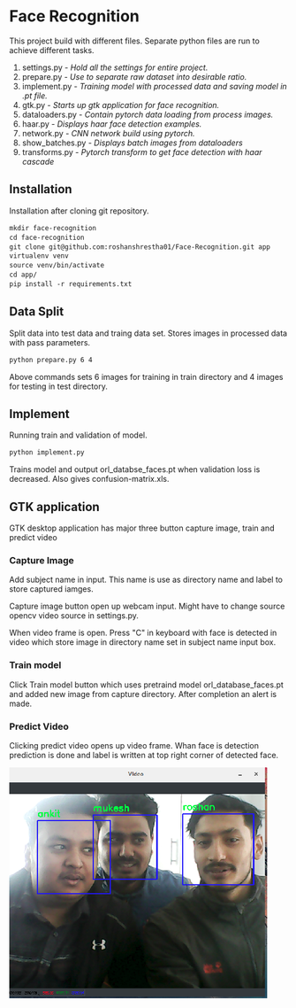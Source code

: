 # Face Recognition

This project build with different files. Separate python files are run to achieve different tasks.

1. settings.py -  *Hold all the settings for entire project.* 
2. prepare.py - *Use to separate raw dataset into desirable ratio.*
3. implement.py - *Training model with processed data and saving model in .pt file.*
4. gtk.py - *Starts up gtk application for face recognition.*
5. dataloaders.py - *Contain pytorch data loading from process images.*
6. haar.py - *Displays haar face detection examples.*
7. network.py - *CNN network build using pytorch.*
8. show_batches.py - *Displays batch images from dataloaders*
9. transforms.py - *Pytorch transform to get face detection with haar cascade*


## Installation

Installation after cloning git repository.

```p
mkdir face-recognition
cd face-recognition
git clone git@github.com:roshanshrestha01/Face-Recognition.git app
virtualenv venv
source venv/bin/activate
cd app/
pip install -r requirements.txt
```

## Data Split

Split data into test data and traing data set. Stores images in processed data with pass parameters.

```bash
python prepare.py 6 4
```

Above commands sets 6 images for training in train directory and 4 images for testing in test directory.


## Implement

Running train and validation of model.

```bash 
python implement.py
```


Trains model and output orl_databse_faces.pt when validation loss is decreased. Also gives confusion-matrix.xls.


## GTK application

GTK desktop application has major three button capture image, train and predict video

### Capture Image
Add subject name in input. This name is use as directory name and label to store captured iamges.

Capture image button open up webcam input. Might have to change source
opencv video source in settings.py.

When video frame is open. Press "C" in keyboard with face is detected in video which store image in
directory name set in subject name input box.

### Train model

Click Train model button which uses pretraind model orl_database_faces.pt and added new image from capture
directory. After completion an alert is made.

### Predict Video

Clicking predict video opens up video frame. Whan face is detection prediction is done and label is
written at top right corner of detected face.



![Predit image](image/predit.png#center)




 

